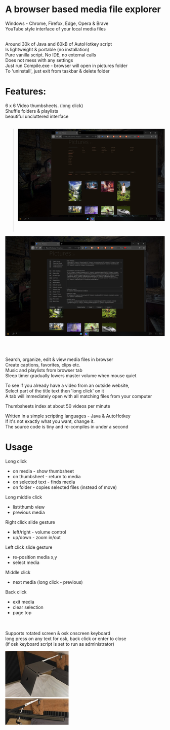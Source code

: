 
# A browser based media file explorer<br>

Windows - Chrome, Firefox, Edge, Opera & Brave<br>
YouTube style interface of your local media files<br><br>

Around 30k of Java and 60kB of AutoHotkey script<br>
Is lightweight & portable (no installation)<br>
Pure vanilla script. No IDE, no external calls<br> 
Does not mess with any settings<br>
Just run Compile.exe - browser will open in pictures folder<br>
To 'uninstall', just exit from taskbar & delete folder<br>

# Features:

6 x 6 Video thumbsheets. (long click)<br>
Shuffle folders & playlists<br>
beautiful uncluttered interface<br><br>

><img src="screens/Screen 1.jpg" width="640"/></p><br>

<p><img src="screens/Screen 2.jpg" width="640"/></p><br><br>

Search, organize, edit & view media files in browser<br>
Create captions, favorites, clips etc.<br>
Music and playlists from browser tab<br>
Sleep timer gradually lowers master volume when mouse quiet<br>

To see if you already have a video from an outside website,<br>
Select part of the title text then 'long click' on it<br>
A tab will immediately open with all matching files from your computer<br>

Thumbsheets index at about 50 videos per minute<br>

Written in a simple scripting languages - Java & AutoHotkey<br>
If it's not exactly what you want, change it.<br>
The source code is tiny and re-compiles in under a second<br>

# Usage

Long click
- on media - show thumbsheet
- on thumbsheet - return to media
- on selected text - finds media
- on folder - copies selected files (instead of move)
  
Long middle click
- list/thumb view
- previous media

Right click slide gesture
- left/right - volume control
- up/down - zoom in/out

Left click slide gesture
- re-position media x,y
- select media

Middle click
- next media (long click - previous)

Back click
- exit media
- clear selection
- page top

<br><br>Supports rotated screen & osk onscreen keyboard<br>
long press on any text for osk, back click or enter to close<br>
(if osk keyboard script is set to run as administrator)<br>

<img src="screens/swivel arm 3.jpg" width="200"/> <br>
<img src="screens/swivel arm 2.jpg" width="200"/></p>


